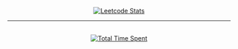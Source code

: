 <p align="center">
  <a href="https://leetcode.com/qato/">
    <img src="https://leetcard.jacoblin.cool/qato" alt="Leetcode Stats">
  </a>
</p>

---

<p align="center">
  <br>
  <a href="https://wakatime.com/@018e6230-2deb-46cc-86ee-071ea0c2a5d1">
    <img src="https://wakatime.com/badge/user/018e6230-2deb-46cc-86ee-071ea0c2a5d1.svg" alt="Total Time Spent">
  </a>
</p>
